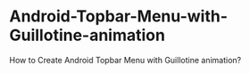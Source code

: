 # Android-Topbar-Menu-with-Guillotine-animation
How to Create Android Topbar Menu with Guillotine animation?
